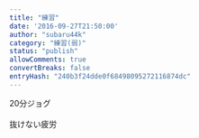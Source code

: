 ```yaml
---
title: "練習"
date: '2016-09-27T21:50:00'
author: "subaru44k"
category: "練習(弱)"
status: "publish"
allowComments: true
convertBreaks: false
entryHash: "240b3f24dde0f68498095272116874dc"
---
```

20分ジョグ<br>
<br>
抜けない疲労
